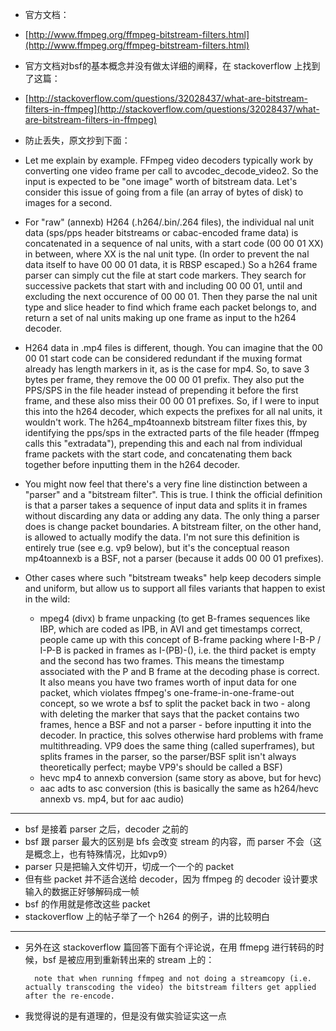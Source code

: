 * 官方文档：
* [http://www.ffmpeg.org/ffmpeg-bitstream-filters.html](http://www.ffmpeg.org/ffmpeg-bitstream-filters.html)
* 官方文档对bsf的基本概念并没有做太详细的阐释，在 stackoverflow 上找到了这篇：
* [http://stackoverflow.com/questions/32028437/what-are-bitstream-filters-in-ffmpeg](http://stackoverflow.com/questions/32028437/what-are-bitstream-filters-in-ffmpeg)
* 防止丢失，原文抄到下面：


* Let me explain by example. FFmpeg video decoders typically work by converting one video frame per call to avcodec_decode_video2. So the input is expected to be "one image" worth of bitstream data. Let's consider this issue of going from a file (an array of bytes of disk) to images for a second.

* For "raw" (annexb) H264 (.h264/.bin/.264 files), the individual nal unit data (sps/pps header bitstreams or cabac-encoded frame data) is concatenated in a sequence of nal units, with a start code (00 00 01 XX) in between, where XX is the nal unit type. (In order to prevent the nal data itself to have 00 00 01 data, it is RBSP escaped.) So a h264 frame parser can simply cut the file at start code markers. They search for successive packets that start with and including 00 00 01, until and excluding the next occurence of 00 00 01. Then they parse the nal unit type and slice header to find which frame each packet belongs to, and return a set of nal units making up one frame as input to the h264 decoder.

* H264 data in .mp4 files is different, though. You can imagine that the 00 00 01 start code can be considered redundant if the muxing format already has length markers in it, as is the case for mp4. So, to save 3 bytes per frame, they remove the 00 00 01 prefix. They also put the PPS/SPS in the file header instead of prepending it before the first frame, and these also miss their 00 00 01 prefixes. So, if I were to input this into the h264 decoder, which expects the prefixes for all nal units, it wouldn't work. The h264_mp4toannexb bitstream filter fixes this, by identifying the pps/sps in the extracted parts of the file header (ffmpeg calls this "extradata"), prepending this and each nal from individual frame packets with the start code, and concatenating them back together before inputting them in the h264 decoder.

* You might now feel that there's a very fine line distinction between a "parser" and a "bitstream filter". This is true. I think the official definition is that a parser takes a sequence of input data and splits it in frames without discarding any data or adding any data. The only thing a parser does is change packet boundaries. A bitstream filter, on the other hand, is allowed to actually modify the data. I'm not sure this definition is entirely true (see e.g. vp9 below), but it's the conceptual reason mp4toannexb is a BSF, not a parser (because it adds 00 00 01 prefixes).

* Other cases where such "bitstream tweaks" help keep decoders simple and uniform, but allow us to support all files variants that happen to exist in the wild:

	* mpeg4 (divx) b frame unpacking (to get B-frames sequences like IBP, which are coded as IPB, in AVI and get timestamps correct, people came up with this concept of B-frame packing where I-B-P / I-P-B is packed in frames as I-(PB)-(), i.e. the third packet is empty and the second has two frames. This means the timestamp associated with the P and B frame at the decoding phase is correct. It also means you have two frames worth of input data for one packet, which violates ffmpeg's one-frame-in-one-frame-out concept, so we wrote a bsf to split the packet back in two - along with deleting the marker that says that the packet contains two frames, hence a BSF and not a parser - before inputting it into the decoder. In practice, this solves otherwise hard problems with frame multithreading. VP9 does the same thing (called superframes), but splits frames in the parser, so the parser/BSF split isn't always theoretically perfect; maybe VP9's should be called a BSF)
	* hevc mp4 to annexb conversion (same story as above, but for hevc)
	* aac adts to asc conversion (this is basically the same as h264/hevc annexb vs. mp4, but for aac audio)

---

* bsf 是接着 parser 之后，decoder 之前的
* bsf 跟 parser 最大的区别是 bfs 会改变 stream 的内容，而 parser 不会（这是概念上，也有特殊情况，比如vp9）
* parser 只是把输入文件切开，切成一个一个的 packet
* 但有些 packet 并不适合送给 decoder，因为 ffmpeg 的 decoder 设计要求输入的数据正好够解码成一帧
* bsf 的作用就是修改这些 packet
* stackoverflow 上的帖子举了一个 h264 的例子，讲的比较明白

---

* 另外在这 stackoverflow 篇回答下面有个评论说，在用 ffmepg 进行转码的时候，bsf 是被应用到重新转出来的 stream 上的：

		note that when running ffmpeg and not doing a streamcopy (i.e. actually transcoding the video) the bitstream filters get applied after the re-encode.

* 我觉得说的是有道理的，但是没有做实验证实这一点
